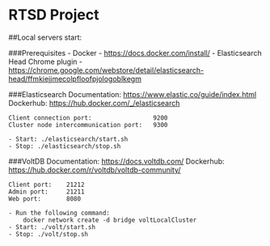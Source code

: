# RTSD Project

##Local servers start:

###Prerequisites
    - Docker - https://docs.docker.com/install/
    - Elasticsearch Head Chrome plugin - https://chrome.google.com/webstore/detail/elasticsearch-head/ffmkiejjmecolpfloofpjologoblkegm

###Elasticsearch
    Documentation: https://www.elastic.co/guide/index.html
    Dockerhub: https://hub.docker.com/_/elasticsearch
    
    Client connection port:                 9200
    Cluster node intercommunication port:   9300
    
    - Start: ./elasticsearch/start.sh
    - Stop: ./elasticsearch/stop.sh
###VoltDB
    Documentation: https://docs.voltdb.com/
    Dockerhub: https://hub.docker.com/r/voltdb/voltdb-community/
    
    Client port:    21212
    Admin port:     21211
    Web port:       8080
    
    - Run the following command:
        docker network create -d bridge voltLocalCluster
    - Start: ./volt/start.sh
    - Stop: ./volt/stop.sh
